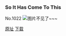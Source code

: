 ### So It Has Come To This
No.1022
![图片不见了~~~](https://imgs.xkcd.com/comics/so_it_has_come_to_this.png)

[原址](https://xkcd.com//1022) [下载](https://imgs.xkcd.com/comics/so_it_has_come_to_this.png)

